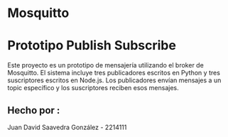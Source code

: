 # Mosquitto

# Prototipo Publish Subscribe

Este proyecto es un prototipo de mensajería utilizando el broker de Mosquitto. El sistema incluye tres publicadores escritos en Python y tres suscriptores escritos en Node.js. Los publicadores envían mensajes a un topic específico y los suscriptores reciben esos mensajes.

## Hecho por :

Juan David Saavedra González - 2214111
